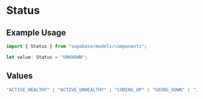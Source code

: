 # Status

## Example Usage

```typescript
import { Status } from "supabase/models/components";

let value: Status = "UNKNOWN";
```

## Values

```typescript
"ACTIVE_HEALTHY" | "ACTIVE_UNHEALTHY" | "COMING_UP" | "GOING_DOWN" | "INACTIVE" | "INIT_FAILED" | "REMOVED" | "RESTARTING" | "UNKNOWN" | "UPGRADING" | "PAUSING" | "RESTORING" | "RESTORE_FAILED" | "PAUSE_FAILED" | "RESIZING"
```